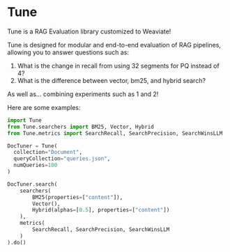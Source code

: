 # Tune

Tune is a RAG Evaluation library customized to Weaviate!

Tune is designed for modular and end-to-end evaluation of RAG pipelines, allowing you to answer questions such as:
1. What is the change in recall from using 32 segments for PQ instead of 4?
2. What is the difference between vector, bm25, and hybrid search?

As well as... combining experiments such as 1 and 2!

Here are some examples:

```python
import Tune
from Tune.searchers import BM25, Vector, Hybrid
from Tune.metrics import SearchRecall, SearchPrecision, SearchWinsLLM

DocTuner = Tune(
  collection="Document",
  queryCollection="queries.json",
  numQueries=100
)

DocTuner.search(
	searchers(
		BM25(properties=["content"]),
		Vector(),
		Hybrid(alphas=[0.5], properties=["content"])
	),
	metrics(
		SearchRecall, SearchPrecision, SearchWinsLLM
	)
).do()
```
